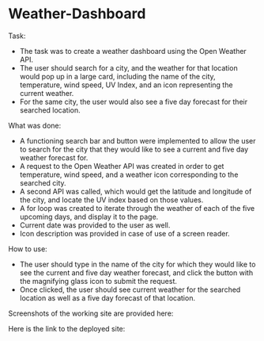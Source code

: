 # Weather-Dashboard

Task:
- The task was to create a weather dashboard using the Open Weather API.
- The user should search for a city, and the weather for that location would pop up in a large card, including the name of the city, temperature, wind speed, UV Index, and an icon representing the current weather.
- For the same city, the user would also see a five day forecast for their searched location.


What was done:
- A functioning search bar and button were implemented to allow the user to search for the city that they would like to see a current and five day weather forecast for.
- A request to the Open Weather API was created in order to get temperature, wind speed, and a weather icon corresponding to the searched city.
- A second API was called, which would get the latitude and longitude of the city, and locate the UV index based on those values.
- A for loop was created to iterate through the weather of each of the five upcoming days, and display it to the page.
- Current date was provided to the user as well.
- Icon description was provided in case of use of a screen reader.


How to use:
 - The user should type in the name of the city for which they would like to see the current and five day weather forecast, and click the button with the magnifying glass icon to submit the request.
 - Once clicked, the user should see current weather for the searched location as well as a five day forecast of that location.


Screenshots of the working site are provided here:

Here is the link to the deployed site: